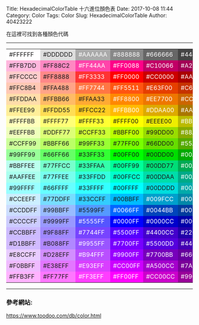 Title: HexadecimalColorTable 十六進位顏色表
Date: 2017-10-08 11:44
Category: Color
Tags: Color
Slug: HexadecimalColorTable
Author: 40423222

在這裡可找到各種顏色代碼

<!-- PELICAN_END_SUMMARY -->
<!-- 在About可以放各個,自製的Blog連結 -->
<hr>

<table border=0> 
<tr>
<td width="95" bgcolor="#FFFFFF" height="30"><font>#FFFFFF</font></td>
<td width="95" bgcolor="#DDDDDD" height="30"><font>#DDDDDD</font></td>
<td width="95" bgcolor="#AAAAAA" height="30"><font color="#FFFFFF">#AAAAAA</font></td>
<td width="95" bgcolor="#888888" height="30"><font color="#FFFFFF">#888888</font></td>
<td width="95" bgcolor="#666666" height="30"><font color="#FFFFFF">#666666</font></td>
<td width="95" bgcolor="#444444" height="30"><font color="#FFFFFF">#444444</font></td>
<td width="95" bgcolor="#000000" height="30"><font color="#FFFFFF">#000000</font></td>
</tr>
<tr>
<td width="95" bgcolor="#FFB7DD" height="30"><font>#FFB7DD</font></td>
<td width="95" bgcolor="#FF88C2" height="30"><font>#FF88C2</font></td>
<td width="95" bgcolor="#FF44AA" height="30"><font color="#FFFFFF">#FF44AA </font></td>
<td width="95" bgcolor="#FF0088" height="30"><font color="#FFFFFF">#FF0088 </font></td>
<td width="95" bgcolor="#C10066" height="30"><font color="#FFFFFF">#C10066 </font></td>
<td width="95" bgcolor="#A20055" height="30"><font color="#FFFFFF">#A20055 </font></td>
<td width="95" bgcolor="#8C0044" height="30"><font color="#FFFFFF">#8C0044 </font></td>
</tr>
<tr>
<td width="95" bgcolor="#FFCCCC" height="30"><font>#FFCCCC</font></td>
<td width="95" bgcolor="#FF8888" height="30"><font>#FF8888</font></td>
<td width="95" bgcolor="#FF3333" height="30"><font color="#FFFFFF">#FF3333 </font></td>
<td width="95" bgcolor="#FF0000" height="30"><font color="#FFFFFF">#FF0000 </font></td>
<td width="95" bgcolor="#CC0000" height="30"><font color="#FFFFFF">#CC0000 </font></td>
<td width="95" bgcolor="#AA0000" height="30"><font color="#FFFFFF">#AA0000 </font></td>
<td width="95" bgcolor="#880000" height="30"><font color="#FFFFFF">#880000 </font></td>
</tr>
<tr>
<td width="95" bgcolor="#FFC8B4" height="30"><font>#FFC8B4</font></td>
<td width="95" bgcolor="#FFA488" height="30"><font>#FFA488</font></td>
<td width="95" bgcolor="#FF7744" height="30"><font color="#FFFFFF">#FF7744 </font></td>
<td width="95" bgcolor="#FF5511" height="30"><font color="#FFFFFF">#FF5511 </font></td>
<td width="95" bgcolor="#E63F00" height="30"><font color="#FFFFFF">#E63F00 </font></td>
<td width="95" bgcolor="#C63300" height="30"><font color="#FFFFFF">#C63300 </font></td>
<td width="95" bgcolor="#A42D00" height="30"><font color="#FFFFFF">#A42D00 </font></td>
</tr>
<tr>
<td width="95" bgcolor="#FFDDAA" height="30"><font>#FFDDAA</font></td>
<td width="95" bgcolor="#FFBB66" height="30"><font>#FFBB66</font></td>
<td width="95" bgcolor="#FFAA33" height="30"><font>#FFAA33</font></td>
<td width="95" bgcolor="#FF8800" height="30"><font color="#FFFFFF">#FF8800 </font></td>
<td width="95" bgcolor="#EE7700" height="30"><font color="#FFFFFF">#EE7700 </font></td>
<td width="95" bgcolor="#CC6600" height="30"><font color="#FFFFFF">#CC6600 </font></td>
<td width="95" bgcolor="#BB5500" height="30"><font color="#FFFFFF">#BB5500 </font></td>
</tr>
<tr>
<td width="95" bgcolor="#FFEE99" height="30"><font>#FFEE99</font></td>
<td width="95" bgcolor="#FFDD55" height="30"><font>#FFDD55</font></td>
<td width="95" bgcolor="#FFCC22" height="30"><font>#FFCC22</font></td>
<td width="95" bgcolor="#FFBB00" height="30"><font color="#FFFFFF">#FFBB00 </font></td>
<td width="95" bgcolor="#DDAA00" height="30"><font color="#FFFFFF">#DDAA00 </font></td>
<td width="95" bgcolor="#AA7700" height="30"><font color="#FFFFFF">#AA7700 </font></td>
<td width="95" bgcolor="#886600" height="30"><font color="#FFFFFF">#886600 </font></td>
</tr>
<tr>
<td width="95" bgcolor="#FFFFBB" height="30"><font>#FFFFBB</font></td>
<td width="95" bgcolor="#FFFF77" height="30"><font>#FFFF77</font></td>
<td width="95" bgcolor="#FFFF33" height="30"><font>#FFFF33</font></td>
<td width="95" bgcolor="#FFFF00" height="30"><font>#FFFF00</font></td>
<td width="95" bgcolor="#EEEE00" height="30"><font>#EEEE00</font></td>
<td width="95" bgcolor="#BBBB00" height="30"><font color="#FFFFFF">#BBBB00</font></td>
<td width="95" bgcolor="#888800" height="30"><font color="#FFFFFF">#888800</font></td>
</tr>
<tr>
<td width="95" bgcolor="#EEFFBB" height="30"><font>#EEFFBB</font></td>
<td width="95" bgcolor="#DDFF77" height="30"><font>#DDFF77</font></td>
<td width="95" bgcolor="#CCFF33" height="30"><font>#CCFF33</font></td>
<td width="95" bgcolor="#BBFF00" height="30"><font>#BBFF00</font></td>
<td width="95" bgcolor="#99DD00" height="30"><font>#99DD00</font></td>
<td width="95" bgcolor="#88AA00" height="30"><font color="#FFFFFF">#88AA00</font></td>
<td width="95" bgcolor="#668800" height="30"><font color="#FFFFFF">#668800</font></td>
</tr>
<tr>
<td width="95" bgcolor="#CCFF99" height="30"><font>#CCFF99</font></td>
<td width="95" bgcolor="#BBFF66" height="30"><font>#BBFF66</font></td>
<td width="95" bgcolor="#99FF33" height="30"><font>#99FF33</font></td>
<td width="95" bgcolor="#77FF00" height="30"><font>#77FF00</font></td>
<td width="95" bgcolor="#66DD00" height="30"><font>#66DD00</font></td>
<td width="95" bgcolor="#55AA00" height="30"><font color="#FFFFFF">#55AA00</font></td>
<td width="95" bgcolor="#227700" height="30"><font color="#FFFFFF">#227700</font></td>
</tr>
<tr>
<td width="95" bgcolor="#99FF99" height="30"><font>#99FF99</font></td>
<td width="95" bgcolor="#66FF66" height="30"><font>#66FF66</font></td>
<td width="95" bgcolor="#33FF33" height="30"><font>#33FF33</font></td>
<td width="95" bgcolor="#00FF00" height="30"><font>#00FF00</font></td>
<td width="95" bgcolor="#00DD00" height="30"><font>#00DD00</font></td>
<td width="95" bgcolor="#00AA00" height="30"><font color="#FFFFFF">#00AA00</font></td>
<td width="95" bgcolor="#008800" height="30"><font color="#FFFFFF">#008800</font></td>
</tr>
<tr>
<td width="95" bgcolor="#BBFFEE" height="30"><font>#BBFFEE</font></td>
<td width="95" bgcolor="#77FFCC" height="30"><font>#77FFCC</font></td>
<td width="95" bgcolor="#33FFAA" height="30"><font>#33FFAA</font></td>
<td width="95" bgcolor="#00FF99" height="30"><font>#00FF99</font></td>
<td width="95" bgcolor="#00DD77" height="30"><font>#00DD77</font></td>
<td width="95" bgcolor="#00AA55" height="30"><font color="#FFFFFF">#00AA55</font></td>
<td width="95" bgcolor="#008844" height="30"><font color="#FFFFFF">#008844</font></td>
</tr>
<tr>
<td width="95" bgcolor="#AAFFEE" height="30"><font>#AAFFEE</font></td>
<td width="95" bgcolor="#77FFEE" height="30"><font>#77FFEE</font></td>
<td width="95" bgcolor="#33FFDD" height="30"><font>#33FFDD</font></td>
<td width="95" bgcolor="#00FFCC" height="30"><font>#00FFCC</font></td>
<td width="95" bgcolor="#00DDAA" height="30"><font>#00DDAA</font></td>
<td width="95" bgcolor="#00AA88" height="30"><font color="#FFFFFF">#00AA88</font></td>
<td width="95" bgcolor="#008866" height="30"><font color="#FFFFFF">#008866</font></td>
</tr>
<tr>
<td width="95" bgcolor="#99FFFF" height="30"><font>#99FFFF</font></td>
<td width="95" bgcolor="#66FFFF" height="30"><font>#66FFFF</font></td>
<td width="95" bgcolor="#33FFFF" height="30"><font>#33FFFF</font></td>
<td width="95" bgcolor="#00FFFF" height="30"><font>#00FFFF</font></td>
<td width="95" bgcolor="#00DDDD" height="30"><font>#00DDDD</font></td>
<td width="95" bgcolor="#00AAAA" height="30"><font color="#FFFFFF">#00AAAA</font></td>
<td width="95" bgcolor="#008888" height="30"><font color="#FFFFFF">#008888</font></td>
</tr>
<tr>
<td width="95" bgcolor="#CCEEFF" height="30"><font>#CCEEFF</font></td>
<td width="95" bgcolor="#77DDFF" height="30"><font>#77DDFF</font></td>
<td width="95" bgcolor="#33CCFF" height="30"><font>#33CCFF</font></td>
<td width="95" bgcolor="#00BBFF" height="30"><font>#00BBFF</font></td>
<td width="95" bgcolor="#009FCC" height="30"><font color="#FFFFFF">#009FCC</font></td>
<td width="95" bgcolor="#0088A8" height="30"><font color="#FFFFFF">#0088A8</font></td>
<td width="95" bgcolor="#007799" height="30"><font color="#FFFFFF">#007799</font></td>
</tr>
<tr>
<td width="95" bgcolor="#CCDDFF" height="30"><font>#CCDDFF</font></td>
<td width="95" bgcolor="#99BBFF" height="30"><font>#99BBFF</font></td>
<td width="95" bgcolor="#5599FF" height="30"><font>#5599FF</font></td>
<td width="95" bgcolor="#0066FF" height="30"><font color="#FFFFFF">#0066FF </font></td>
<td width="95" bgcolor="#0044BB" height="30"><font color="#FFFFFF">#0044BB </font></td>
<td width="95" bgcolor="#003C9D" height="30"><font color="#FFFFFF">#003C9D </font></td>
<td width="95" bgcolor="#003377" height="30"><font color="#FFFFFF">#003377 </font></td>
</tr>
<tr>
<td width="95" bgcolor="#CCCCFF" height="30"><font>#CCCCFF</font></td>
<td width="95" bgcolor="#9999FF" height="30"><font>#9999FF</font></td>
<td width="95" bgcolor="#5555FF" height="30"><font color="#FFFFFF">#5555FF </font></td>
<td width="95" bgcolor="#0000FF" height="30"><font color="#FFFFFF">#0000FF </font></td>
<td width="95" bgcolor="#0000CC" height="30"><font color="#FFFFFF">#0000CC </font></td>
<td width="95" bgcolor="#0000AA" height="30"><font color="#FFFFFF">#0000AA </font></td>
<td width="95" bgcolor="#000088" height="30"><font color="#FFFFFF">#000088 </font></td>
</tr>
<tr>
<td width="95" bgcolor="#CCBBFF" height="30"><font>#CCBBFF</font></td>
<td width="95" bgcolor="#9F88FF" height="30"><font>#9F88FF</font></td>
<td width="95" bgcolor="#7744FF" height="30"><font color="#FFFFFF">#7744FF </font></td>
<td width="95" bgcolor="#5500FF" height="30"><font color="#FFFFFF">#5500FF </font></td>
<td width="95" bgcolor="#4400CC" height="30"><font color="#FFFFFF">#4400CC </font></td>
<td width="95" bgcolor="#2200AA" height="30"><font color="#FFFFFF">#2200AA </font></td>
<td width="95" bgcolor="#220088" height="30"><font color="#FFFFFF">#220088 </font></td>
</tr>
<tr>
<td width="95" bgcolor="#D1BBFF" height="30"><font>#D1BBFF</font></td>
<td width="95" bgcolor="#B088FF" height="30"><font>#B088FF</font></td>
<td width="95" bgcolor="#9955FF" height="30"><font color="#FFFFFF">#9955FF </font></td>
<td width="95" bgcolor="#7700FF" height="30"><font color="#FFFFFF">#7700FF </font></td>
<td width="95" bgcolor="#5500DD" height="30"><font color="#FFFFFF">#5500DD </font></td>
<td width="95" bgcolor="#4400B3" height="30"><font color="#FFFFFF">#4400B3 </font></td>
<td width="95" bgcolor="#3A0088" height="30"><font color="#FFFFFF">#3A0088 </font></td>
</tr>
<tr>
<td width="95" bgcolor="#E8CCFF" height="30"><font>#E8CCFF</font></td>
<td width="95" bgcolor="#D28EFF" height="30"><font>#D28EFF</font></td>
<td width="95" bgcolor="#B94FFF" height="30"><font color="#FFFFFF">#B94FFF </font></td>
<td width="95" bgcolor="#9900FF" height="30"><font color="#FFFFFF">#9900FF </font></td>
<td width="95" bgcolor="#7700BB" height="30"><font color="#FFFFFF">#7700BB </font></td>
<td width="95" bgcolor="#66009D" height="30"><font color="#FFFFFF">#66009D </font></td>
<td width="95" bgcolor="#550088" height="30"><font color="#FFFFFF">#550088 </font></td>
</tr>
<tr>
<td width="95" bgcolor="#F0BBFF" height="30"><font>#F0BBFF</font></td>
<td width="95" bgcolor="#E377FF" height="30"><font>#E38EFF</font></td>
<td width="95" bgcolor="#D93EFF" height="30"><font color="#FFFFFF">#E93EFF </font></td>
<td width="95" bgcolor="#CC00FF" height="30"><font color="#FFFFFF">#CC00FF </font></td>
<td width="95" bgcolor="#A500CC" height="30"><font color="#FFFFFF">#A500CC </font></td>
<td width="95" bgcolor="#7A0099" height="30"><font color="#FFFFFF">#7A0099 </font></td>
<td width="95" bgcolor="#660077" height="30"><font color="#FFFFFF">#660077 </font></td>
</tr>
<tr>
<td width="95" bgcolor="#FFB3FF" height="30"><font>#FFB3FF</font></td>
<td width="95" bgcolor="#FF77FF" height="30"><font>#FF77FF</font></td>
<td width="95" bgcolor="#FF3EFF" height="30"><font color="#FFFFFF">#FF3EFF </font></td>
<td width="95" bgcolor="#FF00FF" height="30"><font color="#FFFFFF">#FF00FF </font></td>
<td width="95" bgcolor="#CC00CC" height="30"><font color="#FFFFFF">#CC00CC </font></td>
<td width="95" bgcolor="#990099" height="30"><font color="#FFFFFF">#990099 </font></td>
<td width="95" bgcolor="#770077" height="30"><font color="#FFFFFF">#770077 </font></td>
</tr>
</table> 

<hr>

### 參考網站:
<a href="https://www.toodoo.com/db/color.html">https://www.toodoo.com/db/color.html</a>